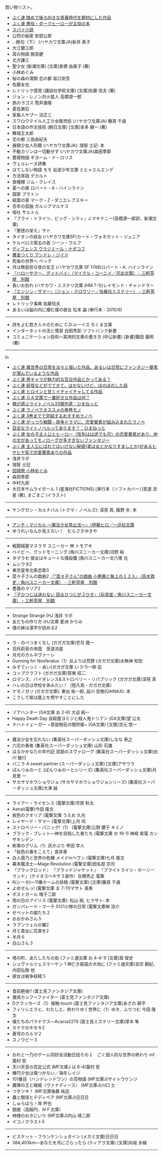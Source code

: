 買い物リスト。

* [ぶく速 暗めで後ろ向きな青春時代を題材にした作品](http://2chbooknews.blog114.fc2.com/blog-entry-2459.html)
* [ぶく速 悪役・ダークヒーローが主役の本](http://2chbooknews.blog114.fc2.com/blog-entry-3773.html)
* [スパイ小説](http://2chbooknews.blog114.fc2.com/blog-entry-1627.html)
* 公然の秘密 安部公房
* …絶句〈下〉 (ハヤカワ文庫JA)新井 素子
* 大江健三郎
* 耳の物語 開高健
* 北方謙三
* 聖少女 (新潮文庫) [文庫]倉橋 由美子 (著)
* 小林めぐみ
* 桜の森の満開 恋の都 坂口安吾
* 佐藤友也
* レトリック感覚 (講談社学術文庫) [文庫]佐藤 信夫 (著) 
* ジョン・レノン対火星人 高橋源一郎
* 旅のラゴス 筒井康隆
* 夏目漱石
* 家畜人ヤプー 沼正三
* スワロウテイル人工少女販売処 (ハヤカワ文庫JA)	籘真 千歳
* 日本語の作文技術 (朝日文庫) [文庫]本多 勝一 (著)
* 舞城王太郎
* 恋の都 三島由紀夫
* 展翅少女人形館 (ハヤカワ文庫JA): 瑞智 士記: 本
* 不動カリンは一切動ぜず (ハヤカワ文庫JA)森田季節
* 薔薇物語 ギヨーム・ド・ロリス
* ヴェルレーヌ詩集
* はてしない物語 モモ 岩波少年文庫 ミヒャエルエンデ
* 方法序説 デカルト
* 食糧棚 ジム・クレイス
* 夏への扉 ロバート・A・ハインライン
* 国家 プラトン
* 紙葉の家 マーク・Z・ダニエレブスキー
* 百年の孤独 ガルシアマルケス
* 嘔吐 サルトル
* 『ブライ・トライツ、ビッグ・シティ』J.マキナニー(高橋源一郎訳、新潮文庫)
* 『悪徳の栄え』サド
* タイタンの妖女 (ハヤカワ文庫SF)カート・ヴォネガット・ジュニア
* ケルベロス第五の首 ジーン・ウルフ
* [ディフェンス ウラジミール・ナボコフ](http://d.hatena.ne.jp/sangencyaya/20080927/1222526116)
* [贋金つくり アンドレ・ジイド](http://d.hatena.ne.jp/sangencyaya/20080622/1214062069)
* 死後の世界へ ペック
* 月は無慈悲な夜の女王 (ハヤカワ文庫 SF 1748)ロバート・A. ハインライン
* [『ハローサマー、グッドバイ』（マイクル・コーニイ／河出文庫） - 三軒茶屋　別館](http://d.hatena.ne.jp/sangencyaya/20080706/1215348702)
* 長いお別れ (ハヤカワ・ミステリ文庫 (HM 7-1))レイモンド・チャンドラー
* [『エンジン・サマー』（ジョン・クロウリー／扶桑社ミステリー） - 三軒茶屋　別館](http://d.hatena.ne.jp/sangencyaya/20081203/1228315056)
* レトリック事典 佐藤信夫
* あるいは脳の内に棲む僕の彼女 松本 晶 (単行本 - 2010/6) 

***

* 詩をよむ若き人々のために C.D.ルーイス ちくま文庫
* インターネットの法と慣習 白田秀彰 ソフトバンク新書
* コミュニケーション技術―実用的文章の書き方 (中公新書) [新書]篠田 義明 (著)

***

ln

* [ぶく速 異世界の日常を淡々と描いた作品、あるいは日常にファンタジー要素が潜んでいるような作品](http://2chbooknews.blog114.fc2.com/blog-entry-3180.html)
* [ぶく速 男キャラが魅力的な百合作品とかってある？](http://2chbooknews.blog114.fc2.com/blog-entry-3303.html)
* [ぶく速 妖怪などがでてきて、はかないけど、ほのぼのした話](http://2chbooknews.blog114.fc2.com/blog-entry-3347.html)
* [ぶく速 ヒロインと甘くイチャイチャしてる作品](http://2chbooknews.blog114.fc2.com/blog-entry-3429.html)
* [ぶく速 ＧＡ文庫で一番好きな作品は何？](http://2chbooknews.blog114.fc2.com/blog-entry-3414.html)
* [俺が選ぶライトノベル33傑作選：ひまねっと](http://himarin.net/archives/6612272.html)
* [ぶく速 ラノベでオススメの単巻モノ](http://2chbooknews.blog114.fc2.com/blog-entry-3509.html)
* [ぶく速 3巻までで完結するおすすめラノベ](http://2chbooknews.blog114.fc2.com/blog-entry-3531.html)
* [ぶく速 がっつり戦闘・政争ドラマに、恋愛要素が組み込まれたラノベ](http://2chbooknews.blog114.fc2.com/blog-entry-3545.html)
* [百合なライトノベルってあります？：ひまねっと](http://himarin.net/archives/6683763.html)
* [ぶく速 女の子主人公とヒーロー（性別はは逆でも可）の恋愛要素があり、地の文があってモノローグが多すぎないファンタジー](http://2chbooknews.blog114.fc2.com/blog-entry-3623.html)
* [ぶく速 主人公にばれてはいけない秘密(実は女とかなりすましとか)があるヒヤヒヤ系で恋愛要素ありの作品](http://2chbooknews.blog114.fc2.com/blog-entry-3612.html)
* 浅井ラボ
* 瑞智 士記
* [回帰祭 小林めぐみ](http://d.hatena.ne.jp/sangencyaya/20081113/1226586279)
* 森田季節
* 中村九郎
*  大日本サムライガール 1 (星海社FICTIONS) [単行本（ソフトカバー）]至道 流星 (著), まごまご (イラスト)
***
* ヤングガン・カルナバル (トクマ・ノベルズ): 深見 真, 蕗野 冬: 本
*** 
* [アンチ・マジカル ～魔法少女禁止法～』（伊藤ヒロ／一迅社文庫](http://d.hatena.ne.jp/sangencyaya/20100731/1280586607)
* ゆうれいなんか見えない！　むらさきゆきや 
***
* 戦闘城塞マスラヲ スニーカー 林 トモアキ
* ベイビー、グッドモーニング (角川スニーカー文庫)河野 裕
* タマラセ 彼女はキュートな撲殺魔 (角川スニーカー文六塚 光
* ムシウタ2
* 東京皇帝北条恋歌3
* 菜々子さんの戯曲2 [『“菜々子さん”の戯曲 小悪魔と盤上の１２人』（高木敦史／角川スニーカー文庫） - 三軒茶屋　別館](http://d.hatena.ne.jp/sangencyaya/20101111/1289486927)
* 薔薇のマリア2
* [『子ひつじは迷わない 回るひつじが２ひき』（玩具堂／角川スニーカー文庫） - 三軒茶屋　別館](http://d.hatena.ne.jp/sangencyaya/20110211/1297350551)
***
* Strange Strange (HJ 浅井 ラボ
* 友だちの作り方 (HJ文庫 愛洲 かりみ
* 僕の妹は漢字が読める2
***
* ラ・のべつまくなし (ガガガ文庫)壱月 龍一
* 羽月莉音の帝国　至道流星
* 月光のカルネヴァーレ
* Gunning for Nosferatus〈1〉此よりは荒野 (ガガガ文庫)水無神 知宏
* みすてぃっく・あい(ガガガ文庫 い 3-1)一柳 凪
* コップクラフト (ガガガ文庫)賀東 招二
* ロマンス、バイオレンス&ストロベリー・リパブリック (ガガガ文庫)深見 真
* ハレの日は学校を休みたい！（陸凡鳥・ガガガ文庫）
* ケモノガリ (ガガガ文庫): 東出 祐一郎, 品川 宏樹(GAINAX): 本
* こうして彼は屋上を燃やすことにした
***
* ゾアハンター (GA文庫 お 2-6) 大迫 純一
* Happy Death Day 自殺屋ヨミジと殺人鬼ドリアン (GA文庫)望 公太
* ナハトイェーガー ~菩提樹荘の闇狩姫~ (GA文庫) [文庫]涼元 悠一
***
* 魔法少女を忘れない (集英社スーパーダッシュ文庫)しなな 泰之
* 六花の勇者 (集英社スーパーダッシュ文庫) 山形 石雄
* はるかかなたの年代記 双貌のスヴァローグ (集英社スーパーダッシュ文庫)白川 敏行
* バニラ A sweet partner (スーパーダッシュ文庫) [文庫]アサウラ
* ぱんつぁのーと (ぱんつぁのーとシリーズ) (集英社スーパーダッシュ文庫)月見里 一
* サカサマホウショウジョ (サカサマホウショウジョシリーズ) (集英社スーパーダッシュ文庫)大澤 誠
***
* ライアー・ライセンス (電撃文庫)市原 秋太
* Astral(電撃)今田 隆文
* 紫色のクオリア (電撃文庫 うえお 久光
* レイヤード・サマー (電撃文庫)上月 司
* ストロベリー・パニック!〈1〉 (電撃文庫)公野 櫻子 キミノ
* ブラック・ブレット―神を目指した者たち (電撃文庫 か 19-1) 神崎 紫電 カンザキシデン
* 断章のグリム〈1〉灰かぶり 甲田 学人
* 「桜色の春をこえて」直井章
* 白人萠乃と世界の危機 メイドinヘヴン (電撃文庫)七月 隆文
* 幕末魔法士―Mage Revolution (電撃文庫)田名部 宗司
* 『ブラックロッド』 『ブラッドジャケット』 『ブライトライツ・ホーリーランド』（ケイオスヘキサ３部作）古橋秀之 電撃
* θ(シータ)―11番ホームの妖精 (電撃文庫) [文庫]籘真 千歳
* よめせんっ! (電撃文庫 ま 7-11)マサト 真希
* ポストガール 増子二郎
* 雨の日のアイリス (電撃文庫): 松山 剛, ヒラサト: 本
* ガンパレード・マーチ 5121小隊の日常 (電撃文庫榊 涼介
* ゼペットの娘たち２
* おおかみさん５
* ラプンツェルの翼2
* 月と貴女に花束を2
* 半月６
* 白山さん３
***
* 塔の町、あたしたちの街 (ファミ通文庫 お 4-4-1) [文庫]扇 智史
* シュヴァルツェスマーケン 1 神亡き屍戚の大地に (ファミ通文庫)吉宗 鋼紀、内田弘樹 他
* 彼女は戦争妖精５
***
* 食前絶後!! (富士見ファンタジア文庫)
* 激突カンフーファイター (富士見ファンタジア文庫)
* Dクラッカーズ〈1〉接触‐touch (富士見ファンタジア文庫)あざの 耕平
* フィリシエラと、わたしと、終わりゆく世界に〈1〉ゆき、ふりつむ 今田 隆文
* 僕たちのパラドクス―Acacia2279 (富士見ミステリー文庫)厚木 隼
* カナクのキセキ2
* 蒼穹のカルマ２
* スノウピー３
***
* おれと一乃のゲーム同好会活動日誌その１　ごく個人的な世界の終わり mf 葉村 哲
* 天川天音の否定公式 (MF文庫J は 6-4)葉村 哲
* 機巧少女は傷つかない／海冬レイジ
* 101番目（ハンドレッドワン）の百物語 (MF文庫J)サイトウケンジ
* 魔弾の王と戦姫〈ヴァナディース〉 (MF文庫J)川口 士
* つきツキ！ (MF文庫後藤 祐迅
* 蟲と眼球とテディベア (MF文庫J)日日日
* しゅらばら！岸 杯也
* 銃姫（高殿円、ＭＦ文庫）
* 神様のおきにいり (MF文庫J)内山 靖二郎
* イコノクラスト5
***
* ビスケット・フランケンシュタイン (メガミ文庫)日日日
* 384,403km―あなたを月にさらったら (ティアラ文庫) [文庫]向坂 氷緒
***
